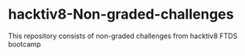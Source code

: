 # hacktiv8-Non-graded-challenges

This repository consists of non-graded challenges from hacktiv8 FTDS bootcamp
